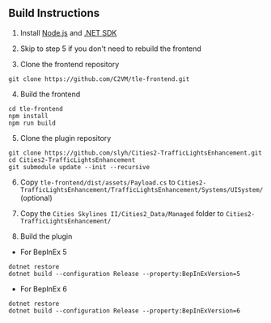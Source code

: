 ## Build Instructions

1. Install [Node.js](https://nodejs.org/) and [.NET SDK](https://dotnet.microsoft.com/download)

2. Skip to step 5 if you don't need to rebuild the frontend

3. Clone the frontend repository

```shell
git clone https://github.com/C2VM/tle-frontend.git
```

4. Build the frontend

```shell
cd tle-frontend
npm install
npm run build
```

5. Clone the plugin repository

```shell
git clone https://github.com/slyh/Cities2-TrafficLightsEnhancement.git
cd Cities2-TrafficLightsEnhancement
git submodule update --init --recursive
```

6. Copy `tle-frontend/dist/assets/Payload.cs` to `Cities2-TrafficLightsEnhancement/TrafficLightsEnhancement/Systems/UISystem/` (optional)

7. Copy the `Cities Skylines II/Cities2_Data/Managed` folder to `Cities2-TrafficLightsEnhancement/`

8. Build the plugin

* For BepInEx 5

```shell
dotnet restore
dotnet build --configuration Release --property:BepInExVersion=5
```

* For BepInEx 6

```shell
dotnet restore
dotnet build --configuration Release --property:BepInExVersion=6
```